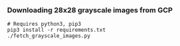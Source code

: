 ### Downloading 28x28 grayscale images from GCP

```
# Requires python3, pip3
pip3 install -r requirements.txt
./fetch_grayscale_images.py
```
